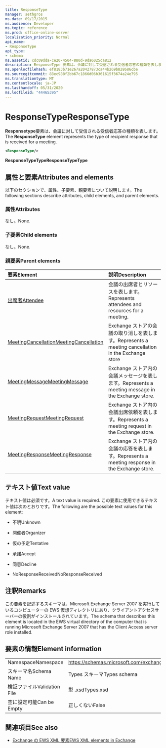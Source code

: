 ```yaml
---
title: ResponseType
manager: sethgros
ms.date: 09/17/2015
ms.audience: Developer
ms.topic: reference
ms.prod: office-online-server
localization_priority: Normal
api_name:
- ResponseType
api_type:
- schema
ms.assetid: cdc09dda-ce20-4504-880d-9da6025ca812
description: ResponseType 要素は、会議に対して受信される受信者応答の種類を表します。
ms.openlocfilehash: ef8183b71e267a20427873ca44b269b828686cbe
ms.sourcegitcommit: 88ec988f2bb67c1866d06b361615f3674a24e795
ms.translationtype: MT
ms.contentlocale: ja-JP
ms.lasthandoff: 05/31/2020
ms.locfileid: "44465395"
---
```

# <a name="responsetype"></a><span data-ttu-id="eff13-103">ResponseType</span><span class="sxs-lookup"><span data-stu-id="eff13-103">ResponseType</span></span>

<span data-ttu-id="eff13-104">**Responsetype**要素は、会議に対して受信される受信者応答の種類を表します。</span><span class="sxs-lookup"><span data-stu-id="eff13-104">The **ResponseType** element represents the type of recipient response that is received for a meeting.</span></span> 
  
```xml
<ResponseType/>
```

 <span data-ttu-id="eff13-105">**ResponseTypeType**</span><span class="sxs-lookup"><span data-stu-id="eff13-105">**ResponseTypeType**</span></span>
## <a name="attributes-and-elements"></a><span data-ttu-id="eff13-106">属性と要素</span><span class="sxs-lookup"><span data-stu-id="eff13-106">Attributes and elements</span></span>

<span data-ttu-id="eff13-107">以下のセクションで、属性、子要素、親要素について説明します。</span><span class="sxs-lookup"><span data-stu-id="eff13-107">The following sections describe attributes, child elements, and parent elements.</span></span>
  
### <a name="attributes"></a><span data-ttu-id="eff13-108">属性</span><span class="sxs-lookup"><span data-stu-id="eff13-108">Attributes</span></span>

<span data-ttu-id="eff13-109">なし。</span><span class="sxs-lookup"><span data-stu-id="eff13-109">None.</span></span>
  
### <a name="child-elements"></a><span data-ttu-id="eff13-110">子要素</span><span class="sxs-lookup"><span data-stu-id="eff13-110">Child elements</span></span>

<span data-ttu-id="eff13-111">なし。</span><span class="sxs-lookup"><span data-stu-id="eff13-111">None.</span></span>
  
### <a name="parent-elements"></a><span data-ttu-id="eff13-112">親要素</span><span class="sxs-lookup"><span data-stu-id="eff13-112">Parent elements</span></span>

|<span data-ttu-id="eff13-113">**要素**</span><span class="sxs-lookup"><span data-stu-id="eff13-113">**Element**</span></span>|<span data-ttu-id="eff13-114">**説明**</span><span class="sxs-lookup"><span data-stu-id="eff13-114">**Description**</span></span>|
|:-----|:-----|
|[<span data-ttu-id="eff13-115">出席者</span><span class="sxs-lookup"><span data-stu-id="eff13-115">Attendee</span></span>](attendee.md) <br/> |<span data-ttu-id="eff13-116">会議の出席者とリソースを表します。</span><span class="sxs-lookup"><span data-stu-id="eff13-116">Represents attendees and resources for a meeting.</span></span>  <br/> |
|[<span data-ttu-id="eff13-117">MeetingCancellation</span><span class="sxs-lookup"><span data-stu-id="eff13-117">MeetingCancellation</span></span>](meetingcancellation.md) <br/> |<span data-ttu-id="eff13-118">Exchange ストアの会議の取り消しを表します。</span><span class="sxs-lookup"><span data-stu-id="eff13-118">Represents a meeting cancellation in the Exchange store</span></span>  <br/> |
|[<span data-ttu-id="eff13-119">MeetingMessage</span><span class="sxs-lookup"><span data-stu-id="eff13-119">MeetingMessage</span></span>](meetingmessage.md) <br/> |<span data-ttu-id="eff13-120">Exchange ストア内の会議メッセージを表します。</span><span class="sxs-lookup"><span data-stu-id="eff13-120">Represents a meeting message in the Exchange store.</span></span>  <br/> |
|[<span data-ttu-id="eff13-121">MeetingRequest</span><span class="sxs-lookup"><span data-stu-id="eff13-121">MeetingRequest</span></span>](meetingrequest.md) <br/> |<span data-ttu-id="eff13-122">Exchange ストア内の会議出席依頼を表します。</span><span class="sxs-lookup"><span data-stu-id="eff13-122">Represents a meeting request in the Exchange store.</span></span>  <br/> |
|[<span data-ttu-id="eff13-123">MeetingResponse</span><span class="sxs-lookup"><span data-stu-id="eff13-123">MeetingResponse</span></span>](meetingresponse.md) <br/> |<span data-ttu-id="eff13-124">Exchange ストア内の会議の応答を表します。</span><span class="sxs-lookup"><span data-stu-id="eff13-124">Represents a meeting response in the Exchange store.</span></span>  <br/> |
   
## <a name="text-value"></a><span data-ttu-id="eff13-125">テキスト値</span><span class="sxs-lookup"><span data-stu-id="eff13-125">Text value</span></span>

<span data-ttu-id="eff13-126">テキスト値は必須です。</span><span class="sxs-lookup"><span data-stu-id="eff13-126">A text value is required.</span></span> <span data-ttu-id="eff13-127">この要素に使用できるテキスト値は次のとおりです。</span><span class="sxs-lookup"><span data-stu-id="eff13-127">The following are the possible text values for this element:</span></span>
  
- <span data-ttu-id="eff13-128">不明</span><span class="sxs-lookup"><span data-stu-id="eff13-128">Unknown</span></span>
    
- <span data-ttu-id="eff13-129">開催者</span><span class="sxs-lookup"><span data-stu-id="eff13-129">Organizer</span></span>
    
- <span data-ttu-id="eff13-130">仮の予定</span><span class="sxs-lookup"><span data-stu-id="eff13-130">Tentative</span></span>
    
- <span data-ttu-id="eff13-131">承諾</span><span class="sxs-lookup"><span data-stu-id="eff13-131">Accept</span></span>
    
- <span data-ttu-id="eff13-132">同意</span><span class="sxs-lookup"><span data-stu-id="eff13-132">Decline</span></span>
    
- <span data-ttu-id="eff13-133">NoResponseReceived</span><span class="sxs-lookup"><span data-stu-id="eff13-133">NoResponseReceived</span></span>
    
## <a name="remarks"></a><span data-ttu-id="eff13-134">注釈</span><span class="sxs-lookup"><span data-stu-id="eff13-134">Remarks</span></span>

<span data-ttu-id="eff13-135">この要素を記述するスキーマは、Microsoft Exchange Server 2007 を実行しているコンピューターの EWS 仮想ディレクトリにあり、クライアントアクセスサーバーの役割がインストールされています。</span><span class="sxs-lookup"><span data-stu-id="eff13-135">The schema that describes this element is located in the EWS virtual directory of the computer that is running Microsoft Exchange Server 2007 that has the Client Access server role installed.</span></span>
  
## <a name="element-information"></a><span data-ttu-id="eff13-136">要素の情報</span><span class="sxs-lookup"><span data-stu-id="eff13-136">Element information</span></span>

|||
|:-----|:-----|
|<span data-ttu-id="eff13-137">Namespace</span><span class="sxs-lookup"><span data-stu-id="eff13-137">Namespace</span></span>  <br/> |https://schemas.microsoft.com/exchange/services/2006/types  <br/> |
|<span data-ttu-id="eff13-138">スキーマ名</span><span class="sxs-lookup"><span data-stu-id="eff13-138">Schema Name</span></span>  <br/> |<span data-ttu-id="eff13-139">Types スキーマ</span><span class="sxs-lookup"><span data-stu-id="eff13-139">Types schema</span></span>  <br/> |
|<span data-ttu-id="eff13-140">検証ファイル</span><span class="sxs-lookup"><span data-stu-id="eff13-140">Validation File</span></span>  <br/> |<span data-ttu-id="eff13-141">型 .xsd</span><span class="sxs-lookup"><span data-stu-id="eff13-141">Types.xsd</span></span>  <br/> |
|<span data-ttu-id="eff13-142">空に設定可能</span><span class="sxs-lookup"><span data-stu-id="eff13-142">Can be Empty</span></span>  <br/> |<span data-ttu-id="eff13-143">正しくない</span><span class="sxs-lookup"><span data-stu-id="eff13-143">False</span></span>  <br/> |
   
## <a name="see-also"></a><span data-ttu-id="eff13-144">関連項目</span><span class="sxs-lookup"><span data-stu-id="eff13-144">See also</span></span>



- [<span data-ttu-id="eff13-145">Exchange の EWS XML 要素</span><span class="sxs-lookup"><span data-stu-id="eff13-145">EWS XML elements in Exchange</span></span>](ews-xml-elements-in-exchange.md)

